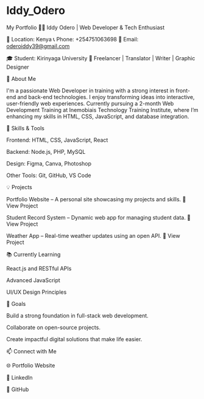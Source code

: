 # Iddy_Odero
My Portfolio
🧑‍💻 Iddy Odero | Web Developer & Tech Enthusiast

📍 Location: Kenya
📞 Phone: +254751063698
📧 Email: oderoiddy39@gmail.com

🎓 Student: Kirinyaga University
💼 Freelancer | Translator | Writer | Graphic Designer

👋 About Me

I'm a passionate Web Developer in training with a strong interest in front-end and back-end technologies. I enjoy transforming ideas into interactive, user-friendly web experiences. Currently pursuing a 2-month Web Development Training at Inemobiais Technology Training Institute, where I’m enhancing my skills in HTML, CSS, JavaScript, and database integration.

🚀 Skills & Tools

Frontend: HTML, CSS, JavaScript, React

Backend: Node.js, PHP, MySQL

Design: Figma, Canva, Photoshop

Other Tools: Git, GitHub, VS Code

💡 Projects

Portfolio Website – A personal site showcasing my projects and skills.
🔗 View Project

Student Record System – Dynamic web app for managing student data.
🔗 View Project

Weather App – Real-time weather updates using an open API.
🔗 View Project

📚 Currently Learning

React.js and RESTful APIs

Advanced JavaScript

UI/UX Design Principles

🧭 Goals

Build a strong foundation in full-stack web development.

Collaborate on open-source projects.

Create impactful digital solutions that make life easier.

📫 Connect with Me

🌐 Portfolio Website

💼 LinkedIn

🐙 GitHub
